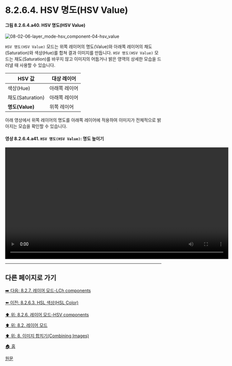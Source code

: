 # 8.2.6.4. HSV 명도(HSV Value)
#### 그림 8.2.6.4.a40. HSV 명도(HSV Value)
![08-02-06-layer_mode-hsv_component-04-hsv_value](https://github.com/wonder13662/gimp/assets/15767104/ec2b6046-1917-426c-8214-d6a8d5815323)

`HSV 명도(HSV Value)` 모드는 위쪽 레이어의 명도(Value)와 아래쪽 레이어의 채도(Saturation)와 색상(Hue)를 합쳐 결과 이미지를 만듭니다. `HSV 명도(HSV Value)` 모드는 채도(Saturation)를 바꾸지 않고 이미지의 어둡거나 밝은 영역의 상세한 모습을 드러낼 때 사용할 수 있습니다.

|HSV 값|대상 레이어|
|---|---|
|색상(Hue)|아래쪽 레이어|
|채도(Saturation)|아래쪽 레이어|
|**명도(Value)**|위쪽 레이어|

아래 영상에서 위쪽 레이어의 명도를 아래쪽 레이어에 적용하여 이미지가 전체적으로 밝아지는 모습을 확인할 수 있습니다.

#### 영상 8.2.6.4.a41. `HSV 명도(HSV Value)`: 명도 높이기
<video controls="controls" width="720" src="https://github.com/wonder13662/gimp/assets/15767104/39adcadf-2162-45fe-a01c-135f4b8b182c"></video>

***

## 다른 페이지로 가기

[➡️ 다음: 8.2.7. 레이어 모드-LCh components](./08-02-07-lch-components-layer-modes.md)

[⬅️ 이전: 8.2.6.3. HSL 색상(HSL Color)](./08-02-06-hsv-components-layer-modesx-03-hsl_color.md)

[⬆️ 위: 8.2.6. 레이어 모드-HSV components](./08-02-06-hsv-components-layer-modes-01-hsv_hue.md)

[⬆️ 위: 8.2. 레이어 모드](./08-02-00-layer-modes.md)

[⬆️ 위: 8. 이미지 합치기(Combining Images)](./08-00-combining-images.md)

[🏠 홈](./00-home.md)

[원문](https://docs.gimp.org/2.10/ko/layer-mode-group-hsv.html#layer-mode-hsv-value)
